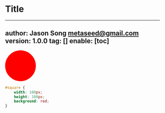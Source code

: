 # Title
---
author: Jason Song <metaseed@gmail.com>
version: 1.0.0
tag: []
enable: [toc]
---
<style>
#circle {
	width: 100px;
	height: 100px;
	background: red;
	-moz-border-radius: 50px;
	-webkit-border-radius: 50px;
	border-radius: 50px;
}

</style>
<div id="circle"></div>

```css
#square {
	width: 100px;
	height: 100px;
	background: red;
}
```